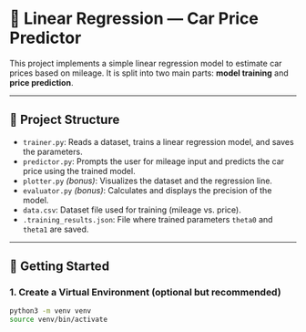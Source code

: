 # 🚗 Linear Regression — Car Price Predictor

This project implements a simple linear regression model to estimate car prices based on mileage. It is split into two main parts: **model training** and **price prediction**.

---

## 📁 Project Structure

- `trainer.py`: Reads a dataset, trains a linear regression model, and saves the parameters.
- `predictor.py`: Prompts the user for mileage input and predicts the car price using the trained model.
- `plotter.py` *(bonus)*: Visualizes the dataset and the regression line.
- `evaluator.py` *(bonus)*: Calculates and displays the precision of the model.
- `data.csv`: Dataset file used for training (mileage vs. price).
- `.training_results.json`: File where trained parameters `theta0` and `theta1` are saved.

---

## 🚀 Getting Started

### 1. Create a Virtual Environment (optional but recommended)

```bash
python3 -m venv venv
source venv/bin/activate
